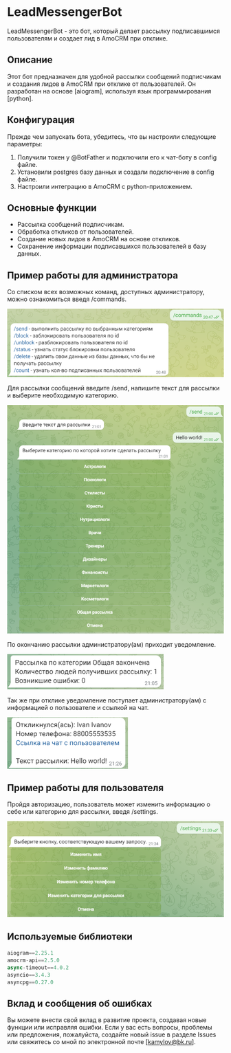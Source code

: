 # LeadMessengerBot 

LeadMessengerBot - это бот, который делает рассылку подписавшимся пользователям и создает лид в AmoCRM при отклике.

## Описание

Этот бот предназначен для удобной рассылки сообщений подписчикам и создания лидов в AmoCRM при отклике от пользователей. Он разработан на основе [aiogram], используя язык программирования [python].

## Конфигурация

Прежде чем запускать бота, убедитесь, что вы настроили следующие параметры:

1. Получили токен у @BotFather и подключили его к чат-боту в config файле.
2. Установили postgres базу данных и создали подключение в config файле.
3. Настроили интеграцию в AmoCRM с python-приложением.

## Основные функции

- Рассылка сообщений подписчикам.
- Обработка откликов от пользователей.
- Создание новых лидов в AmoCRM на основе откликов.
- Сохранение информации подписавшихся пользователей в базу данных.


## Пример работы для администратора

Со списком всех возможных команд, доступных администратору, можно ознакомиться введя /commands.

![/commands](pics/all.png)

Для рассылки сообщений введите /send, напишите текст для рассылки и выберите необходимую категорию.

![/send](pics/send_example.png)

По окончанию рассылки администратору(ам) приходит уведомление.

![finish](pics/finish_example.png)

Так же при отклике уведомление поступает администратору(ам) с информацией о пользователе и ссылкой на чат.

![not](pics/notification.png)

## Пример работы для пользователя

Пройдя авторизацию, пользователь может изменить информацию о себе или категорию для рассылки, введя /settings.

![set](pics/settings.png)


## Используемые библиотеки

``` python
aiogram==2.25.1
amocrm-api==2.5.0
async-timeout==4.0.2
asyncio==3.4.3
asyncpg==0.27.0
```

## Вклад и сообщения об ошибках
Вы можете внести свой вклад в развитие проекта, создавая новые функции или исправляя ошибки. Если у вас есть вопросы, проблемы или предложения, пожалуйста, создайте новый issue в разделе Issues или свяжитесь со мной по электронной почте [kamylov@bk.ru].